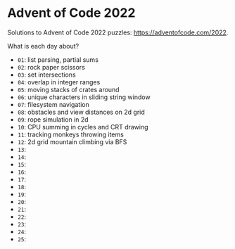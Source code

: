 # Advent of Code 2022

Solutions to Advent of Code 2022 puzzles: https://adventofcode.com/2022.

What is each day about?
- `01`: list parsing, partial sums
- `02`: rock paper scissors
- `03`: set intersections
- `04`: overlap in integer ranges
- `05`: moving stacks of crates around
- `06`: unique characters in sliding string window
- `07`: filesystem navigation
- `08`: obstacles and view distances on 2d grid
- `09`: rope simulation in 2d
- `10`: CPU summing in cycles and CRT drawing
- `11`: tracking monkeys throwing items
- `12`: 2d grid mountain climbing via BFS
- `13`:
- `14`:
- `15`:
- `16`:
- `17`:
- `18`:
- `19`:
- `20`:
- `21`:
- `22`:
- `23`:
- `24`:
- `25`:
